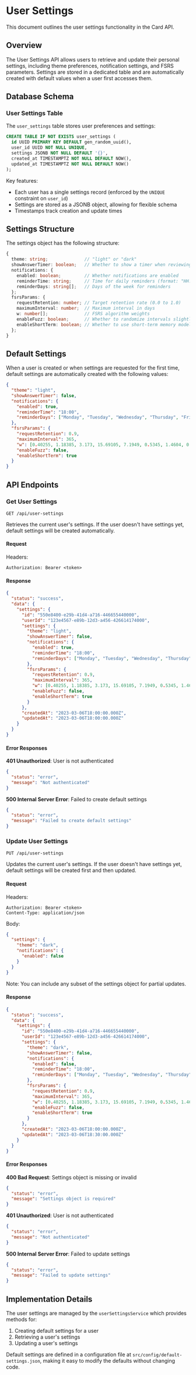 # User Settings

This document outlines the user settings functionality in the Card API.

## Overview

The User Settings API allows users to retrieve and update their personal settings, including theme preferences, notification settings, and FSRS parameters. Settings are stored in a dedicated table and are automatically created with default values when a user first accesses them.

## Database Schema

### User Settings Table

The `user_settings` table stores user preferences and settings:

```sql
CREATE TABLE IF NOT EXISTS user_settings (
  id UUID PRIMARY KEY DEFAULT gen_random_uuid(),
  user_id UUID NOT NULL UNIQUE,
  settings JSONB NOT NULL DEFAULT '{}',
  created_at TIMESTAMPTZ NOT NULL DEFAULT NOW(),
  updated_at TIMESTAMPTZ NOT NULL DEFAULT NOW()
);
```

Key features:
- Each user has a single settings record (enforced by the `UNIQUE` constraint on `user_id`)
- Settings are stored as a JSONB object, allowing for flexible schema
- Timestamps track creation and update times

## Settings Structure

The settings object has the following structure:

```typescript
{
  theme: string;              // "light" or "dark"
  showAnswerTimer: boolean;   // Whether to show a timer when reviewing cards
  notifications: {
    enabled: boolean;         // Whether notifications are enabled
    reminderTime: string;     // Time for daily reminders (format: "HH:MM")
    reminderDays: string[];   // Days of the week for reminders
  };
  fsrsParams: {
    requestRetention: number; // Target retention rate (0.0 to 1.0)
    maximumInterval: number;  // Maximum interval in days
    w: number[];              // FSRS algorithm weights
    enableFuzz: boolean;      // Whether to randomize intervals slightly
    enableShortTerm: boolean; // Whether to use short-term memory model
  };
}
```

## Default Settings

When a user is created or when settings are requested for the first time, default settings are automatically created with the following values:

```json
{
  "theme": "light",
  "showAnswerTimer": false,
  "notifications": {
    "enabled": true,
    "reminderTime": "18:00",
    "reminderDays": ["Monday", "Tuesday", "Wednesday", "Thursday", "Friday", "Saturday", "Sunday"]
  },
  "fsrsParams": {
    "requestRetention": 0.9,
    "maximumInterval": 365,
    "w": [0.40255, 1.18385, 3.173, 15.69105, 7.1949, 0.5345, 1.4604, 0.0046, 1.54575, 0.1192, 1.01925, 1.9395, 0.11, 0.29605, 2.2698, 0.2315, 2.9898, 0.51655, 0.6621],
    "enableFuzz": false,
    "enableShortTerm": true
  }
}
```

## API Endpoints

### Get User Settings

```
GET /api/user-settings
```

Retrieves the current user's settings. If the user doesn't have settings yet, default settings will be created automatically.

#### Request

Headers:
```
Authorization: Bearer <token>
```

#### Response

```json
{
  "status": "success",
  "data": {
    "settings": {
      "id": "550e8400-e29b-41d4-a716-446655440000",
      "userId": "123e4567-e89b-12d3-a456-426614174000",
      "settings": {
        "theme": "light",
        "showAnswerTimer": false,
        "notifications": {
          "enabled": true,
          "reminderTime": "18:00",
          "reminderDays": ["Monday", "Tuesday", "Wednesday", "Thursday", "Friday", "Saturday", "Sunday"]
        },
        "fsrsParams": {
          "requestRetention": 0.9,
          "maximumInterval": 365,
          "w": [0.40255, 1.18385, 3.173, 15.69105, 7.1949, 0.5345, 1.4604, 0.0046, 1.54575, 0.1192, 1.01925, 1.9395, 0.11, 0.29605, 2.2698, 0.2315, 2.9898, 0.51655, 0.6621],
          "enableFuzz": false,
          "enableShortTerm": true
        }
      },
      "createdAt": "2023-03-06T18:00:00.000Z",
      "updatedAt": "2023-03-06T18:00:00.000Z"
    }
  }
}
```

#### Error Responses

**401 Unauthorized**: User is not authenticated
```json
{
  "status": "error",
  "message": "Not authenticated"
}
```

**500 Internal Server Error**: Failed to create default settings
```json
{
  "status": "error",
  "message": "Failed to create default settings"
}
```

### Update User Settings

```
PUT /api/user-settings
```

Updates the current user's settings. If the user doesn't have settings yet, default settings will be created first and then updated.

#### Request

Headers:
```
Authorization: Bearer <token>
Content-Type: application/json
```

Body:
```json
{
  "settings": {
    "theme": "dark",
    "notifications": {
      "enabled": false
    }
  }
}
```

Note: You can include any subset of the settings object for partial updates.

#### Response

```json
{
  "status": "success",
  "data": {
    "settings": {
      "id": "550e8400-e29b-41d4-a716-446655440000",
      "userId": "123e4567-e89b-12d3-a456-426614174000",
      "settings": {
        "theme": "dark",
        "showAnswerTimer": false,
        "notifications": {
          "enabled": false,
          "reminderTime": "18:00",
          "reminderDays": ["Monday", "Tuesday", "Wednesday", "Thursday", "Friday", "Saturday", "Sunday"]
        },
        "fsrsParams": {
          "requestRetention": 0.9,
          "maximumInterval": 365,
          "w": [0.40255, 1.18385, 3.173, 15.69105, 7.1949, 0.5345, 1.4604, 0.0046, 1.54575, 0.1192, 1.01925, 1.9395, 0.11, 0.29605, 2.2698, 0.2315, 2.9898, 0.51655, 0.6621],
          "enableFuzz": false,
          "enableShortTerm": true
        }
      },
      "createdAt": "2023-03-06T18:00:00.000Z",
      "updatedAt": "2023-03-06T18:30:00.000Z"
    }
  }
}
```

#### Error Responses

**400 Bad Request**: Settings object is missing or invalid
```json
{
  "status": "error",
  "message": "Settings object is required"
}
```

**401 Unauthorized**: User is not authenticated
```json
{
  "status": "error",
  "message": "Not authenticated"
}
```

**500 Internal Server Error**: Failed to update settings
```json
{
  "status": "error",
  "message": "Failed to update settings"
}
```

## Implementation Details

The user settings are managed by the `userSettingsService` which provides methods for:

1. Creating default settings for a user
2. Retrieving a user's settings
3. Updating a user's settings

Default settings are defined in a configuration file at `src/config/default-settings.json`, making it easy to modify the defaults without changing code. 